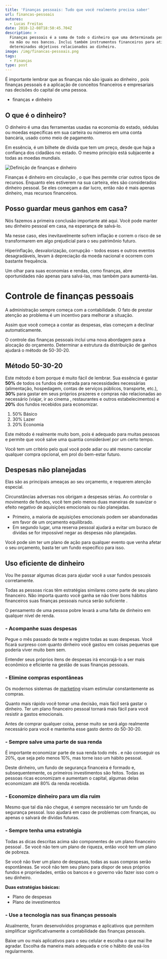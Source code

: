 ```yaml
---
title: 'Finanças pessoais: Tudo que você realmente precisa saber'
url: financas-pessoais
autores:
  - Lucas Freitas
date: 2018-12-08T18:50:45.704Z
description: >
  Finanças pessoais é a soma de todo o dinheiro que uma determinada pessoa tem, 
  na mão ou nos bancos. Inclui também instrumentos financeiros para atingir
  determinados objetivos relacionados ao dinheiro. 
image: /img/financas-pessoais.png
tags:
  - Finanças
type: post
---
```

É importante lembrar que as finanças não são iguais ao dinheiro , pois finanças pessoais é a aplicação de conceitos financeiros e empresariais nas decisões do capital de uma pessoa.

* finanças ≠ dinheiro

## O que é o dinheiro?

O dinheiro é uma das ferramentas usadas na economia do estado, sédulas ou moedas específicas em sua carteira ou números em uma conta bancária, usado como meio de pagamento.

Em essência, é um bilhete de dívida que tem um preço, desde que haja a confiança dos cidadãos no estado. O mesmo princípio está subjacente a todas as moedas mundiais.

![Definição de finanças e dinheiro](/img/definicao-financas.png)

Finanças é dinheiro em circulação , o que lhes permite criar outros tipos de recursos. Enquanto eles estiverem na sua carteira, eles são considerados dinheiro pessoal. Se eles começam a dar lucro, então não é mais apenas dinheiro, mas recursos financeiros.

## Posso guardar meus ganhos em casa?

Nós fazemos a primeira conclusão importante até aqui. Você pode manter seu dinheiro pessoal em casa, na esperança de salvá-lo. 

Ma nesse caso, eles inevitavelmente sofrem inflação e correm o risco de se transformarem em algo prejudicial para o seu patrimônio futuro. 

Hiperinflação, desvalorização, corrupção - todos esses e outros eventos desagradáveis, levam à depreciação da moeda nacional e ocorrem com bastante frequência. 

Um olhar para suas economias e rendas, como finanças, abre oportunidades não apenas para salvá-las, mas também para aumentá-las.

# Controle de finanças pessoais

A administração sempre começa com a contabilidade. O fato de prestar atenção ao problema é um incentivo para melhorar a situação. 

Assim que você começa a contar as despesas, elas começam a declinar automaticamente. 

O controle das finanças pessoais inclui uma nova abordagem para a alocação do orçamento. Determinar a estrutura da distribuição de ganhos ajudará o método de 50-30-20.

## Método 50-30-20

Este método é bom porque é muito fácil de lembrar. Sua essência é gastar **50%** de todos os fundos de entrada para necessidades necessárias (alimentação, hospedagem, contas de serviços públicos, transporte, etc.), **30%** para gastar em seus próprios prazeres e compras não relacionadas ao necessário (viajar, ir ao cinema , restaurantes e outros estabelecimentos) e **20%** dos fundos recebidos para economizar.

1. 50% Básico
2. 30% Lazer
3. 20% Economia

Este método é realmente muito bom, pois é adequado para muitas pessoas e permite que você salve uma quantia considerável por um certo tempo. 

Você tem um critério pelo qual você pode adiar ou até mesmo cancelar qualquer compra opcional, em prol do bem-estar futuro.

## Despesas não planejadas

Elas são as principais ameaças ao seu orçamento, e requerem atenção especial. 

Circunstâncias adversas nos obrigam a despesas sérias. Ao controlar o movimento de fundos, você tem pelo menos duas maneiras de suavizar o efeito negativo de aquisições emocionais ou não planejadas.

* Primeiro, a maioria de aquisições emocionais podem ser abandonadas em favor de um orçamento equilibrado. 
* Em segundo lugar, uma reserva pessoal ajudará a evitar um buraco de dívidas se for impossível negar as despesas não planejadas.

Você pode sim ter um plano de ação para qualquer evento que venha afetar o seu orçamento, basta ter um fundo específico para isso.

## Uso eficiente de dinheiro

Vou lhe passar algumas dicas para ajudar você a usar fundos pessoais corretamente. 

Todas as pessoas ricas têm estratégias similares como parte de seu plano financeiro. Não importa quanto você ganha se não tiver bons hábitos financeiros suas finanças pessoais nunca serão suficiente . 

O pensamento de uma pessoa pobre levará a uma falta de dinheiro em qualquer nível de renda.

### \- Acompanhe suas despesas

Pegue o mês passado de teste e registre todas as suas despesas. Você ficará surpreso com quanto dinheiro você gastou em coisas pequenas que poderia viver muito bem sem. 

Entender seus próprios itens de despesas irá encorajá-lo a ser mais econômico e eficiente na gestão de suas finanças pessoais.

### \- Elimine compras espontâneas

Os modernos sistemas de <a href="https://marketingdeconteudo.com/o-que-e-marketing/" target="_blank" rel="follow">marketing</a> visam estimular constantemente as compras. 

Quanto mais rápido você tomar uma decisão, mais fácil será gastar o dinheiro. Ter um plano financeiro pessoal tornará mais fácil para você resistir a gastos emocionais. 

Antes de comprar qualquer coisa, pense muito se será algo realmente necessário para você e mantenha esse gasto dentro do 50-30-20.

### \- Sempre salve uma parte de sua renda

É importante economizar parte de sua renda todo mês . e não conseguir os 20%, que seja pelo menos 10%, mas torne isso um hábito pessoal.

Deste dinheiro, um fundo de segurança financeira é formado e, subsequentemente, os primeiros investimentos são feitos. Todas as pessoas ricas economizam e aumentam o capital, algumas delas economizam até 80% da renda recebida.

### \- Economize dinheiro para um dia ruim

Mesmo que tal dia não chegue, é sempre necessário ter um fundo de segurança pessoal. Isso ajudará em caso de problemas com finanças, ou apenas o salvará de dívidas futuras. 

### \- Sempre tenha uma estratégia

Todas as dicas descritas acima são componentes de um plano financeiro pessoal . Se você não tem um plano de riqueza, então você tem um plano de pobreza. 

Se você não tiver um plano de despesas, todas as suas compras serão espontâneas. Se você não tem seu plano para dispor de seus próprios fundos e propriedades, então os bancos e o governo vão fazer isso com o seu dinheiro.

**Duas estratégias básicas:**

* Plano de despesas
* Plano de investimentos

### \- Use a tecnologia nas sua finanças pessoais

Atualmente, foram desenvolvidos programas e aplicativos que permitem simplificar significativamente a contabilidade das finanças pessoais.

Baixe um ou mais aplicativos para o seu celular e escolha o que mai lhe agradar. Escolha da maneira mais adequada e crie o hábito de usá-los regularmente.

